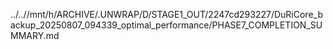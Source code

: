 ../..//mnt/h/ARCHIVE/.UNWRAP/D/STAGE1_OUT/2247cd293227/DuRiCore_backup_20250807_094339_optimal_performance/PHASE7_COMPLETION_SUMMARY.md